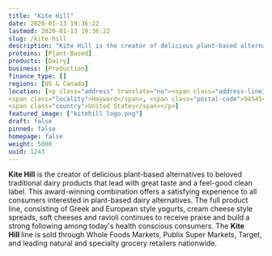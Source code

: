 ```yaml
---
title: "Kite Hill"
date: 2020-01-13 19:36:22
lastmod: 2020-01-13 19:36:22
slug: /kite-hill
description: "Kite Hill is the creator of delicious plant-based alternatives to beloved traditional dairy products that lead with great taste and a feel-good clean label. This award-winning combination offers a satisfying experience to all consumers interested in plant-based dairy alternatives. The full product line, consisting of Greek and European style yogurts, cream cheese style spreads, soft cheeses and ravioli continues to receive praise and build a strong following among today's health conscious consumers."
proteins: [Plant-Based]
products: [Dairy]
business: [Production]
finance_type: []
regions: [US & Canada]
location: [<p class="address" translate="no"><span class="address-line1">Corporate Place</span><br>
<span class="locality">Hayward</span>, <span class="postal-code">94545</span><br>
<span class="country">United States</span></p>]
featured_image: ["kitehill logo.png"]
draft: false
pinned: false
homepage: false
weight: 5000
uuid: 1243
---
```

<p><strong>Kite Hill</strong> is the creator of delicious plant-based alternatives to beloved traditional dairy products that lead with great taste and a feel-good clean label. This award-winning combination offers a satisfying experience to all consumers interested in plant-based dairy alternatives. The full product line, consisting of Greek and European style yogurts, cream cheese style spreads, soft cheeses and ravioli continues to receive praise and build a strong following among today's health conscious consumers. The <strong>Kite Hill </strong>line is sold through Whole Foods Markets, Publix Super Markets, Target, and leading natural and specialty grocery retailers nationwide. </p>
